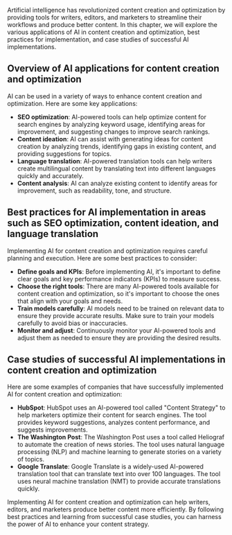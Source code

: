 

Artificial intelligence has revolutionized content creation and optimization by providing tools for writers, editors, and marketers to streamline their workflows and produce better content. In this chapter, we will explore the various applications of AI in content creation and optimization, best practices for implementation, and case studies of successful AI implementations.

Overview of AI applications for content creation and optimization
-----------------------------------------------------------------

AI can be used in a variety of ways to enhance content creation and optimization. Here are some key applications:

* **SEO optimization**: AI-powered tools can help optimize content for search engines by analyzing keyword usage, identifying areas for improvement, and suggesting changes to improve search rankings.
* **Content ideation**: AI can assist with generating ideas for content creation by analyzing trends, identifying gaps in existing content, and providing suggestions for topics.
* **Language translation**: AI-powered translation tools can help writers create multilingual content by translating text into different languages quickly and accurately.
* **Content analysis**: AI can analyze existing content to identify areas for improvement, such as readability, tone, and structure.

Best practices for AI implementation in areas such as SEO optimization, content ideation, and language translation
------------------------------------------------------------------------------------------------------------------

Implementing AI for content creation and optimization requires careful planning and execution. Here are some best practices to consider:

* **Define goals and KPIs**: Before implementing AI, it's important to define clear goals and key performance indicators (KPIs) to measure success.
* **Choose the right tools**: There are many AI-powered tools available for content creation and optimization, so it's important to choose the ones that align with your goals and needs.
* **Train models carefully**: AI models need to be trained on relevant data to ensure they provide accurate results. Make sure to train your models carefully to avoid bias or inaccuracies.
* **Monitor and adjust**: Continuously monitor your AI-powered tools and adjust them as needed to ensure they are providing the desired results.

Case studies of successful AI implementations in content creation and optimization
----------------------------------------------------------------------------------

Here are some examples of companies that have successfully implemented AI for content creation and optimization:

* **HubSpot**: HubSpot uses an AI-powered tool called "Content Strategy" to help marketers optimize their content for search engines. The tool provides keyword suggestions, analyzes content performance, and suggests improvements.
* **The Washington Post**: The Washington Post uses a tool called Heliograf to automate the creation of news stories. The tool uses natural language processing (NLP) and machine learning to generate stories on a variety of topics.
* **Google Translate**: Google Translate is a widely-used AI-powered translation tool that can translate text into over 100 languages. The tool uses neural machine translation (NMT) to provide accurate translations quickly.

Implementing AI for content creation and optimization can help writers, editors, and marketers produce better content more efficiently. By following best practices and learning from successful case studies, you can harness the power of AI to enhance your content strategy.
